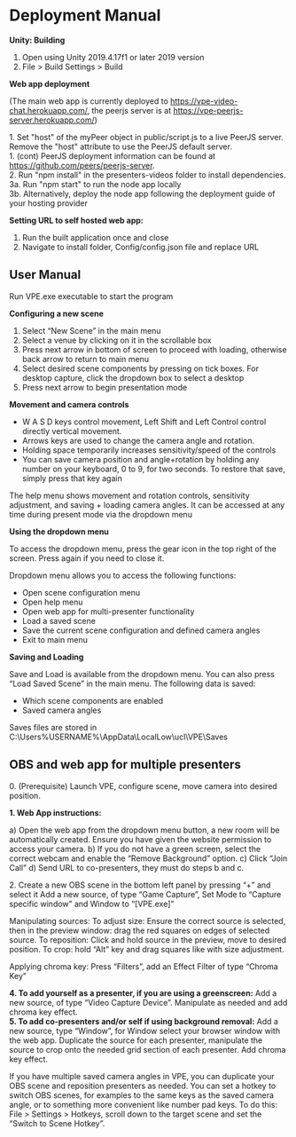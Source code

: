 # Deployment Manual

**Unity: Building**
1. Open using Unity 2019.4.17f1 or later 2019 version
2. File > Build Settings > Build

**Web app deployment**

(The main web app is currently deployed to https://vpe-video-chat.herokuapp.com/, the peerjs server is at https://vpe-peerjs-server.herokuapp.com/)

1\. Set "host" of the myPeer object in public/script.js to a live PeerJS server. Remove the "host" attribute to use the PeerJS default server.  
1\. (cont) PeerJS deployment information can be found at https://github.com/peers/peerjs-server.  
2\. Run "npm install" in the presenters-videos folder to install dependencies.   
3a\. Run "npm start" to run the node app locally  
3b\. Alternatively, deploy the node app following the deployment guide of your hosting provider

**Setting URL to self hosted web app:**
1. Run the built application once and close
2. Navigate to install folder, Config/config.json file and replace URL

## User Manual

Run VPE.exe executable to start the program

**Configuring a new scene**
1. Select “New Scene” in the main menu
2. Select a venue by clicking on it in the scrollable box
3. Press next arrow in bottom of screen to proceed with loading, otherwise back arrow to return to main menu
4. Select desired scene components by pressing on tick boxes. For desktop capture, click the dropdown box to select a desktop
5. Press next arrow to begin presentation mode

**Movement and camera controls**
- W A S D keys control movement, Left Shift and Left Control control directly vertical movement.
- Arrows keys are used to change the camera angle and rotation.
- Holding space temporarily increases sensitivity/speed of the controls
- You can save camera position and angle+rotation by holding any number on your keyboard, 0 to 9, for two seconds. To restore that save, simply press that key again

The help menu shows movement and rotation controls, sensitivity adjustment, and saving + loading camera angles. It can be accessed at any time during present mode via the dropdown menu

**Using the dropdown menu**

To access the dropdown menu, press the gear icon in the top right of the screen. Press again if you need to close it.

Dropdown menu allows you to access the following functions:
- Open scene configuration menu
- Open help menu
- Open web app for multi-presenter functionality
- Load a saved scene
- Save the current scene configuration and defined camera angles
- Exit to main menu

**Saving and Loading**

Save and Load is available from the dropdown menu. You can also press “Load Saved Scene” in the main menu.
The following data is saved:
- Which scene components are enabled
- Saved camera angles

Saves files are stored in C:\Users\%USERNAME%\AppData\LocalLow\ucl\VPE\Saves


## OBS and web app for multiple presenters

0\. (Prerequisite) Launch VPE, configure scene, move camera into desired position.

**1. Web App instructions:**

a) Open the web app from the dropdown menu button, a new room will be automatically created. Ensure you have given the website permission to access your camera.
b) If you do not have a green screen, select the correct webcam and enable the “Remove Background” option.
c) Click “Join Call”
d) Send URL to co-presenters, they must do steps b and c.

2\. Create a new OBS scene in the bottom left panel by pressing “+” and select it
Add a new source, of type “Game Capture”, Set Mode to “Capture specific window” and Window to “[VPE.exe]”

Manipulating sources:
To adjust size: Ensure the correct source is selected, then in the preview window: drag the red squares on edges of selected source.
To reposition: Click and hold source in the preview, move to desired position.
To crop: hold “Alt” key and drag squares like with size adjustment.

Applying chroma key:
Press “Filters”, add an Effect Filter of type “Chroma Key”

**4\. To add yourself as a presenter, if you are using a greenscreen:** Add a new source, of type “Video Capture Device”. Manipulate as needed and add chroma key effect.  
**5\. To add co-presenters and/or self if using background removal:** Add a new source, type “Window”, for Window select your browser window with the web app. Duplicate the source for each presenter, manipulate the source to crop onto the needed grid section of each presenter. Add chroma key effect.

If you have multiple saved camera angles in VPE, you can duplicate your OBS scene and reposition presenters as needed. You can set a hotkey to switch OBS scenes, for examples to the same keys as the saved camera angle, or to something more convenient like number pad keys. To do this: File > Settings > Hotkeys, scroll down to the target scene and set the “Switch to Scene Hotkey”.
